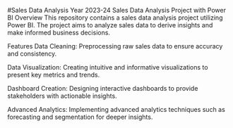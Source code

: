 #Sales Data Analysis Year 2023-24 
Sales Data Analysis Project with Power BI
Overview
This repository contains a sales data analysis project utilizing Power BI. The project aims to analyze sales data to derive insights and make informed business decisions.

Features
Data Cleaning: Preprocessing raw sales data to ensure accuracy and consistency.

Data Visualization: Creating intuitive and informative visualizations to present key metrics and trends.

Dashboard Creation: Designing interactive dashboards to provide stakeholders with actionable insights.

Advanced Analytics: Implementing advanced analytics techniques such as forecasting and segmentation for deeper insights.

